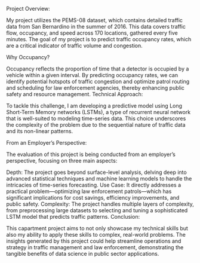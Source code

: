 Project Overview:

My project utilizes the PEMS-08 dataset, which contains detailed traffic data from San Bernardino in the summer of 2016. This data covers traffic flow, occupancy, and speed across 170 locations, gathered every five minutes. The goal of my project is to predict traffic occupancy rates, which are a critical indicator of traffic volume and congestion.

Why Occupancy?

Occupancy reflects the proportion of time that a detector is occupied by a vehicle within a given interval. By predicting occupancy rates, we can identify potential hotspots of traffic congestion and optimize patrol routing and scheduling for law enforcement agencies, thereby enhancing public safety and resource management.
Technical Approach:

To tackle this challenge, I am developing a predictive model using Long Short-Term Memory networks (LSTMs), a type of recurrent neural network that is well-suited to modeling time-series data. This choice underscores the complexity of the problem due to the sequential nature of traffic data and its non-linear patterns.

From an Employer’s Perspective:

The evaluation of this project is being conducted from an employer’s perspective, focusing on three main aspects:

Depth: The project goes beyond surface-level analysis, delving deep into advanced statistical techniques and machine learning models to handle the intricacies of time-series forecasting.
Use Case: It directly addresses a practical problem—optimizing law enforcement patrols—which has significant implications for cost savings, efficiency improvements, and public safety.
Complexity: The project handles multiple layers of complexity, from preprocessing large datasets to selecting and tuning a sophisticated LSTM model that predicts traffic patterns.
Conclusion:

This capartment project aims to not only showcase my technical skills but also my ability to apply these skills to complex, real-world problems. The insights generated by this project could help streamline operations and strategy in traffic management and law enforcement, demonstrating the tangible benefits of data science in public sector applications.
